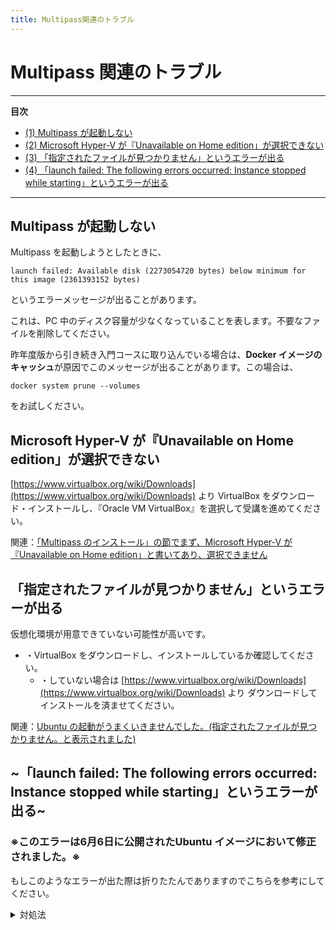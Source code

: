 ```yaml
---
title: Multipass関連のトラブル
---
```


# Multipass 関連のトラブル
---
**目次**
- [(1) Multipass が起動しない](#1)
- [(2) Microsoft Hyper-V が『Unavailable on Home edition」が選択できない](#2)
- [(3) 「指定されたファイルが見つかりません」というエラーが出る](#3)
- [(4) 「launch failed: The following errors occurred: Instance stopped while starting」というエラーが出る](#4)
---

## Multipass が起動しない <a id="1"></a>

Multipass を起動しようとしたときに、

```
launch failed: Available disk (2273054720 bytes) below minimum for this image (2361393152 bytes)
```

というエラーメッセージが出ることがあります。

これは、PC 中のディスク容量が少なくなっていることを表します。不要なファイルを削除してください。

昨年度版から引き続き入門コースに取り込んでいる場合は、**Docker イメージのキャッシュ**が原因でこのメッセージが出ることがあります。この場合は、

```
docker system prune --volumes
```

をお試しください。

## Microsoft Hyper-V が『Unavailable on Home edition」が選択できない <a id="2"></a>

[https://www.virtualbox.org/wiki/Downloads](https://www.virtualbox.org/wiki/Downloads) より VirtualBox をダウンロード・インストールし、『Oracle VM VirtualBox』を選択して受講を進めてください。

関連：[「Multipass のインストール」の節でまず、Microsoft Hyper-V が『Unavailable on Home edition」と書いてあり、選択できません](https://www.nnn.ed.nico/questions/29536)

## 「指定されたファイルが見つかりません」というエラーが出る <a id="3"></a>

仮想化環境が用意できていない可能性が高いです。

* ・VirtualBox をダウンロードし、インストールしているか確認してください。
  * ・していない場合は [https://www.virtualbox.org/wiki/Downloads](https://www.virtualbox.org/wiki/Downloads) より ダウンロードしてインストールを済ませてください。

関連：[Ubuntu の起動がうまくいきませんでした。(指定されたファイルが見つかりません。と表示されました)](https://www.nnn.ed.nico/questions/29528)

## ~「launch failed: The following errors occurred: Instance stopped while starting」というエラーが出る~ <a id="4"></a>

### ※このエラーは6月6日に公開されたUbuntu イメージにおいて修正されました。※
もしこのようなエラーが出た際は折りたたんでありますのでこちらを参考にしてください。

<details><summary>対処法</summary><div>

お使いの環境がMacOSであるならUbuntu 22.04イメージのダウンロードに失敗している可能性が高いです。

まず、以下のコマンドを実行してVM インスタンスの状態を確認してください。

```
multipass list
```

もし、以下のような表示が出たらVM インスタンスの削除が必要です。
```
Name                    State             IPv4             Image
linux-stduy                 Starting          --               Ubuntu 22.04 LTS
```
上の表示ではなく、このような表示が出た人はVM インスタンスの削除は必要ありません。
```
No instances found.
```

VM インスタンスの削除には、以下のコマンドを一行ずつ実行してください。
```
multipass delete linux-study
multipass purge
```
再度以下のコマンドを実行してください。
```
multipass list
```
以下の表示が出たら問題はありません。
```
No instances found.
```

VM インスタンスの削除が完了したら、Ubuntu 22.04 のイメージのダウンロードを行います。
以下の二つのコマンドを実行してください。それぞれ少し時間がかかると思います。
```
curl -L -o /var/root/Library/Caches/multipassd/vault/images/jammy-20230602/ubuntu-22.04-server-cloudimg-amd64-vmlinuz-generic https://cloud-images.ubuntu.com/releases/jammy/release-20230602/unpacked/jammy-server-cloudimg-amd64-vmlinuz-generic
curl -L -o /var/root/Library/Caches/multipassd/vault/images/jammy-20230602/ubuntu-22.04-server-cloudimg-amd64-initrd-generic https://cloud-images.ubuntu.com/releases/jammy/release-20230602/unpacked/jammy-server-cloudimg-amd64-initrd-generic
```

以上が無事に成功したらVM インスタンスが起動できるようになっているはずです。実際に起動してみましょう。
以下のコマンドでVM インスタンスを起動してください。
```
multipass launch 22.04 --name linux-study
```
以下の表示が出れば起動できています。
```
Launched: linux-study
```

 </div></details>
